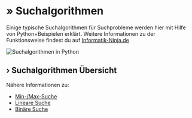 # » Suchalgorithmen
Einige typische Suchalgorithmen für Suchprobleme werden hier mit Hilfe von Python+Beispielen erklärt. Weitere Informationen zu der Funktionsweise findest du auf [Informatik-Ninja.de](https://informatik-ninja.de/)

![Suchalgorithmen in Python](https://informatik-ninja.de/storage/app/media/poster/suchalgorithmen-poster_suchalgorithmen_in_python.png)

## › Suchalgorithmen Übersicht
Nähere Informationen zu:
* [Min-/Max-Suche](https://informatik-ninja.de/post/suchalgorithmen-min-max-suche-und-lineare-suche-linear-search)
* [Lineare Suche](https://informatik-ninja.de/post/suchalgorithmen-min-max-suche-und-lineare-suche-linear-search)
* [Binäre Suche](https://informatik-ninja.de/post/suchalgorithmen-binaere-suche-binary-search)
